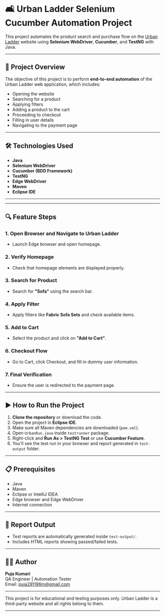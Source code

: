 # 🛋️ Urban Ladder Selenium Cucumber Automation Project

This project automates the product search and purchase flow on the [Urban Ladder](https://www.urbanladder.com/) website using **Selenium WebDriver**, **Cucumber**, and **TestNG** with Java.

---

## 📌 Project Overview

The objective of this project is to perform **end-to-end automation** of the Urban Ladder web application, which includes:

- Opening the website
- Searching for a product
- Applying filters
- Adding a product to the cart
- Proceeding to checkout
- Filling in user details
- Navigating to the payment page

---

## 🛠️ Technologies Used

- **Java**
- **Selenium WebDriver**
- **Cucumber (BDD Framework)**
- **TestNG**
- **Edge WebDriver**
- **Maven**
- **Eclipse IDE**

---


---

## 🔍 Feature Steps

### 1. Open Browser and Navigate to Urban Ladder
- Launch Edge browser and open homepage.

### 2. Verify Homepage
- Check that homepage elements are displayed properly.

### 3. Search for Product
- Search for **"Sofa"** using the search bar.

### 4. Apply Filter
- Apply filters like **Fabric Sofa Sets** and check available items.

### 5. Add to Cart
- Select the product and click on **"Add to Cart"**.

### 6. Checkout Flow
- Go to Cart, click Checkout, and fill in dummy user information.

### 7. Final Verification
- Ensure the user is redirected to the payment page.

---

## ▶️ How to Run the Project

1. **Clone the repository** or download the code.
2. Open the project in **Eclipse IDE**.
3. Make sure all Maven dependencies are downloaded (`pom.xml`).
4. Open `UrbanRun.java` inside `testrunner` package.
5. Right-click and **Run As > TestNG Test** or use **Cucumber Feature**.
6. You’ll see the test run in your browser and report generated in `test-output` folder.

---

## 📋 Prerequisites

- Java 
- Maven
- Eclipse or IntelliJ IDEA
- Edge browser and Edge WebDriver
- Internet connection

---

## 📸 Report Output

- Test reports are automatically generated inside `test-output/`.
- Includes HTML reports showing passed/failed tests.

---

## 👩‍💻 Author

**Puja Kumari**  
QA Engineer | Automation Tester  
Email: puja291196m@gmail.com

---

This project is for educational and testing purposes only. Urban Ladder is a third-party website and all rights belong to them.

---


